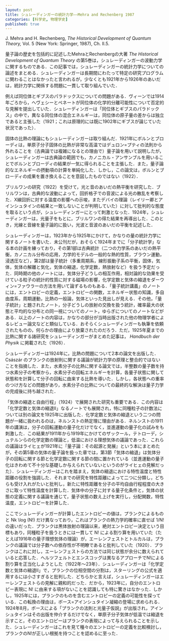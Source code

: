 ```yaml
---
layout: post
title: シュレーディンガーの統計力学——Mehra and Rechenberg 1987
categories: [科学史, 物理学史]
published: true
---
```


J. Mehra and H. Rechenberg, _The Historical Development of Quantum Theory,_ Vol. 5 (New York: Springer, 1987), Ch. II.5.

量子論の歴史を包括的に記述したMehraとRechenbergの大著 _The Historical Development of Quantum Theory_ の第5巻は，シュレーディンガーの波動力学に関するものである．この記事では，シュレーディンガーの統計力学についての論述をまとめる．シュレーディンガーは長期間にわたって特定の研究プログラムに関わることはなかったと言われるが，少なくとも1921年から1926年のあいだは，統計力学に関係する問題に一貫して取り組んでいた．

例えば同位体とギブスのパラドックスについての問題がある．ヴィーンでは1914年ごろから，ヘヴェシーとペネートが同位体の化学的分離可能性について否定的な見解を提出していた．シュレーディンガーは「同位体とギブスのパラドックス」の中で，異なる同位体の混合エネルギーは，同位体の原子量の差からは独立であると主張した（1921；これは原理的には既に1902年にギブスが論じていた状況であった）．

固体の比熱の理論にもシュレーディンガーは取り組んだ．1921年にボルンとブローディは，単原子分子固体の比熱が非常な高温ではデュロン=プティの法則から外れることを（古典論では複雑になるとの理由で）量子論を用いて説明したが，シュレーディンガーは古典論の範囲でも，カノニカル・アンサンブルを用いることでボルンとブローディの結果が一気に得られることを主張した．また，量子論的なエネルギーの摂動項の計算を単純化した．しかし，この論文は，ボルンとブローディの成果を置き換えることを意図したものではない（1922）．

ブリルワンの研究（1922）を受けて，光と音のあいだの熱平衡を研究した．ブリルワンは，古典的な波動によって，回折格子での音波による光の散乱を考察した．X線回折に対する温度の影響への示唆，またデバイの理論（レイリー卿とアインシュタインの結果と一致しないことが判明していた）に対して批判的な態度を取るという点が，シュレーディンガーにとって刺激となった．1924年，シュレーディンガーは，光量子をもとに，ブリルワンの得た結果を再導出した．このとき，光線と音線を量子論的に扱い，光波と音波のあいだの平衡を記述した．

シュレーディンガーは，1923年から1925年にかけて，かなりの量の統計力学に関するノートを書いた．未公刊だが，おそらく1924年までに「分子統計学」なる本の計画を練っており，その第1部は古典統計（二つの力学系のあいだの熱平衡，カノニカル分布の応用，力学的モデルの一般的な熱的性質，ブラウン運動，浸透圧など），第2部は量子統計（多重周期系，線形振動子系の平衡，固体，気体，気体の解離と気化，気体の縮退，化学定数，熱放射など）を扱う予定だった．同時期の他のノートには，気体分子どうしの相互作用，相対論的な効果を受けている粒子の統計的性質に対する磁場の影響，化学定数と気体の縮退をダーウィン=ファウラーの方法を用いて論ずるものもある．「量子統計講義」のノートには，エントロピーの定義，エントロピーの関数，エネルギー状態の知識，多自由度系，周期運動，比熱の一般論，気体といった見出しが見える．その他，「量子統計」と題されたノート，分子どうしの放射の交換を扱う統計，確率最大の状態と平均的な分布との同一視についてのノート，ゆらぎについてのノートなどがある．以上のノートの内容は，かなりの部分が当時出版された他の物理学者によるレビュー論文などと類似している．おそらくシュレーディンガーも執筆を依頼されたものの，何らかの理由により放棄されたのだろう．ただ，1925年夏までの比熱に関する諸研究をシュレーディンガーがまとめた記事は， _Handbuch der Physik_ に掲載された（1926）．

シュレーディンガーは1924年に，比熱の問題について2本の論文を出版した．Császár のプランクの放射則に関する議論が統計力学の原理と整合的ではないことを指摘した．また，水素分子の比熱に関する論文では，半整数の量子数を持つ水素分子の考察から，水素分子の回転エネルギーを計算，各量子状態に関して状態和を計算して分子の回転に由来する比熱を導いた．しかし，各状態への重率のつけ方などの問題があり，水素分子の比熱についての最終的な解決は量子力学の完成後に持ち越された．

「気体の縮退と自由行程」（1924）で展開された研究も重要である．この内容は「化学定数と気体の縮退II」なるノートでも展開され，特に同種粒子の計数法については別の論文を1925年に出版した．化学定数と気体の縮退という二つの問題が一緒に扱われるのは，ネルンストの熱定理に理由がある．ネルンストの1911年の講演は，分子の回転運動の量子化だけでなく，並進運動の量子化の試みをも刺激した．この結果が1911年から1919年にかけてのザックール，テトローデ，シュテルンらの化学定数の理論と，低温における理想気体の議論であった．これらの議論はライヒェが1921年に『量子論：その起源と発展』という本にまとめたが，その第5章の気体の量子論を扱った章では，第3節「気体の縮退」は気体分子の回転に関する節と化学定数に関する節の間に置かれている（並進運動の量子化はきわめて不十分な基礎しか与えられていないというのがライヒェの見解だった）．シュレーディンガーはこれを踏まえ，気体の縮退における特性温度と特性距離の役割を強調した．それまでの研究を特性距離によって二つに分類し，どちらも受け入れがたいと批判し，新たに特性距離を分子の平均自由行程程度の大きさに取って特性温度を計算した．気体中の分子に対する量子化条件と，気体の状態の定義に関する議論を通じて，量子状態の数え上げを実行し，分配関数，特性温度，エントロピーを計算した．

ここでシュレーディンガーが計算したエントロピーの値は，プランクによるものと Nk \log (N!) だけ異なっており，これはプランクの熱力学的確率に直せば 1/N! の違いだった．プランクは黒体放射の理論以来，絶対エントロピー決定という目標もあり，同種粒子を扱うときには一貫して N! による割り算を用いていた（たとえば1916年の量子理想気体の理論）が，エーレンフェストとトルカルは，プランクの議論では分子数への依存性が不明瞭であると批判していた（1920）．プランクはこれに対し，エーレンフェストらの方法では同じ状態が余分に数えられていると応答した．ヘルツフェルトとエンスコッグは異なるアプローチでN!による割り算を正当化しようとした（1922年〜23年）．シュレーディンガーは「化学定数と気体の縮退II」で，プランクの位相空間の分割は，スターリングの公式を適用するには小さすぎると批判した．どちらかと言えば，シュレーディンガーはエーレンフェストらの見解に親和的だった．だから，1923年に，自分のエントロピー表現に N! に由来する項がないことを認識しても特に驚きはなかった．しかし，1925年には，プランクのものを含むエントロピーの定義の可能性を探っている．この転換の理由は，ボース=アインシュタイン凝縮の登場に求められる．1924年8月，ボースによる「プランクの法則と光量子仮説」が出版され，アインシュタインはその出版を仲介するだけでなく，単原子分子気体が低温では縮退を示すこと，そのエントロピーはプランクの表現によって与えられることを示した．シュレーディンガーはこれを見て種々のエントロピーの定義を比較検討し，プランクのN!が正しい根拠を持つことを認めるに至った．
